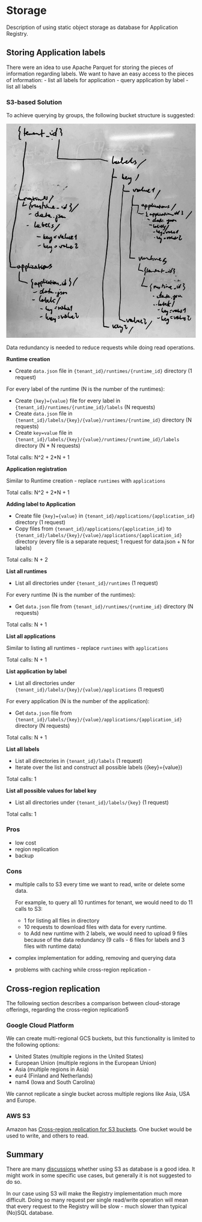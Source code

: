 # Storage

Description of using static object storage as database for Application Registry.

## Storing Application labels

There were an idea to use Apache Parquet for storing the pieces of information regarding labels.
We want to have an easy access to the pieces of information:
    - list all labels for application 
    - query application by label
    - list all labels

### S3-based Solution

To achieve querying by groups, the following bucket structure is suggested:

![Bucket structure](./assets/bucket-structure.jpg)

Data redundancy is needed to reduce requests while doing read operations.

**Runtime creation**

- Create `data.json` file in `{tenant_id}/runtimes/{runtime_id}` directory (1 request)

For every label of the runtime (N is the number of the runtimes):
- Create `{key}={value}` file for every label in `{tenant_id}/runtimes/{runtime_id}/labels` (N requests)
- Create `data.json` file in `{tenant_id}/labels/{key}/{value}/runtimes/{runtime_id}` directory (N requests)
- Create `key=value` file in `{tenant_id}/labels/{key}/{value}/runtimes/{runtime_id}/labels` directory (N * N requests)

Total calls: N^2 + 2*N + 1

**Application registration**

Similar to Runtime creation - replace `runtimes` with `applications`

Total calls: N^2 + 2*N + 1

**Adding label to Application**

- Create file `{key}={value}` in `{tenant_id}/applications/{application_id}` directory (1 request)
- Copy files from `{tenant_id}/applications/{application_id}` to `{tenant_id}/labels/{key}/{value}/applications/{application_id}` directory (every file is a separate request; 1 request for data.json + N for labels)

Total calls: N + 2

**List all runtimes**

- List all directories under `{tenant_id}/runtimes` (1 request)

For every runtime (N is the number of the runtimes):
- Get `data.json` file from `{tenant_id}/runtimes/{runtime_id}` directory (N requests)

Total calls: N + 1

**List all applications**

Similar to listing all runtimes - replace `runtimes` with `applications`

Total calls: N + 1

**List application by label**

- List all directories under `{tenant_id}/labels/{key}/{value}/applications` (1 request)

For every application (N is the number of the application):
- Get `data.json` file from `{tenant_id}/labels/{key}/{value}/applications/{application_id}` directory (N requests)

Total calls: N + 1

**List all labels**

- List all directories in `{tenant_id}/labels` (1 request)
- Iterate over the list and construct all possible labels ({key}={value})

Total calls: 1

**List all possible values for label key**

- List all directories under `{tenant_id}/labels/{key}` (1 request)

Total calls: 1

### Pros
- low cost
- region replication
- backup

### Cons
- multiple calls to S3 every time we want to read, write or delete some data. 

    For example, to query all 10 runtimes for tenant, we would need to do 11 calls to S3:
    -   1 for listing all files in directory
    -   10 requests to download files with data for every runtime.
    -   to Add new runtime with 2 labels, we would need to upload 9 files because of the data redundancy (9 calls - 6 files for labels and 3 files with runtime data)

- complex implementation for adding, removing and querying data
- problems with caching while cross-region replication - 

## Cross-region replication

The following section describes a comparison between cloud-storage offerings, regarding the cross-region replication5

### Google Cloud Platform

We can create multi-regional GCS buckets, but this functionality is limited to the following options:

- United States (multiple regions in the United States) 
- European Union (multiple regions in the European Union) 
- Asia (multiple regions in Asia)
- eur4 (Finland and Netherlands) 
- nam4 (Iowa and South Carolina) 

We cannot replicate a single bucket across multiple regions like Asia, USA and Europe.

### AWS S3

Amazon has [Cross-region replication for S3 buckets](https://docs.aws.amazon.com/AmazonS3/latest/dev/crr.html). One bucket would be used to write, and others to read.

## Summary

There are many [discussions](https://www.quora.com/How-can-we-use-Amazon-S3-as-a-database) whether using S3 as database is a good idea. It might work in some specific use cases, but generally it is not suggested to do so.

In our case using S3 will make the Registry implementation much more difficult. Doing so many request per single read/write operation will mean that every request to the Registry will be slow - much slower than typical (No)SQL database.

